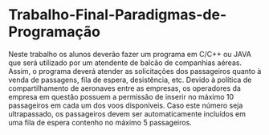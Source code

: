 # Trabalho-Final-Paradigmas-de-Programação 
 Neste trabalho os alunos deverão fazer um programa em C/C++ ou JAVA que será utilizado por um atendente de balcão de companhias aéreas. Assim, o programa deverá atender as solicitações dos passageiros quanto à venda de passagens, fila de espera, desistência, etc. Devido à política de compartilhamento de aeronaves entre as empresas, os operadores da empresa em questão possuem a permissão de inserir no máximo 10 passageiros em cada um dos voos disponíveis. Caso este número seja ultrapassado, os passageiros devem ser automaticamente incluídos em uma fila de espera contenho no máximo 5 passageiros.
